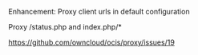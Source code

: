 Enhancement: Proxy client urls in default configuration

Proxy /status.php and index.php/*

https://github.com/owncloud/ocis/proxy/issues/19
